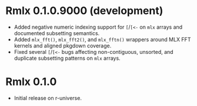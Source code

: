 

# Rmlx 0.1.0.9000 (development)

* Added negative numeric indexing support for `[`/`[<-` on `mlx` arrays and
  documented subsetting semantics.
* Added `mlx_fft()`, `mlx_fft2()`, and `mlx_fftn()` wrappers around MLX FFT kernels and aligned pkgdown coverage.
* Fixed several `[`/`[<-` bugs affecting non-contiguous, unsorted, and duplicate
  subsetting patterns on `mlx` arrays.

# Rmlx 0.1.0

* Initial release on r-universe.
